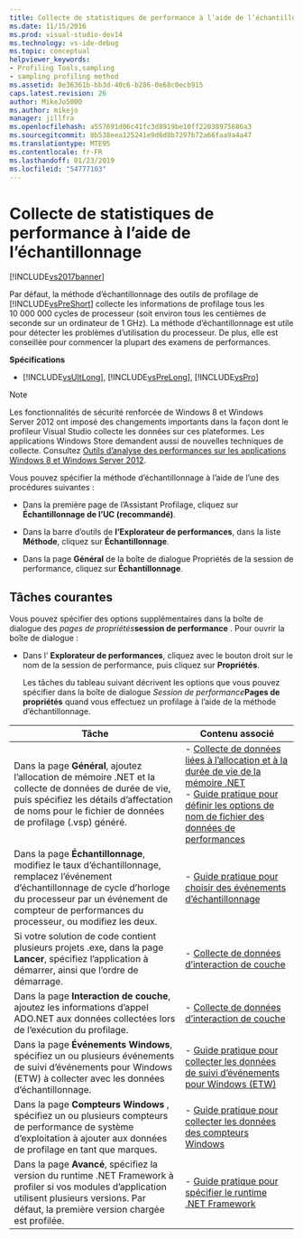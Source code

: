 ```yaml
---
title: Collecte de statistiques de performance à l’aide de l’échantillonnage | Microsoft Docs
ms.date: 11/15/2016
ms.prod: visual-studio-dev14
ms.technology: vs-ide-debug
ms.topic: conceptual
helpviewer_keywords:
- Profiling Tools,sampling
- sampling profiling method
ms.assetid: 8e36361b-bb3d-40c6-b286-0e68c0ecb915
caps.latest.revision: 26
author: MikeJo5000
ms.author: mikejo
manager: jillfra
ms.openlocfilehash: a557691d06c41fc3d8919be10ff22038975686a3
ms.sourcegitcommit: 8b538eea125241e9d6d8b7297b72a66faa9a4a47
ms.translationtype: MTE95
ms.contentlocale: fr-FR
ms.lasthandoff: 01/23/2019
ms.locfileid: "54777103"
---
```

# <a name="collecting-performance-statistics-by-using-sampling"></a>Collecte de statistiques de performance à l’aide de l’échantillonnage
[!INCLUDE[vs2017banner](../includes/vs2017banner.md)]

Par défaut, la méthode d’échantillonnage des outils de profilage de [!INCLUDE[vsPreShort](../includes/vspreshort-md.md)] collecte les informations de profilage tous les 10 000 000 cycles de processeur (soit environ tous les centièmes de seconde sur un ordinateur de 1 GHz). La méthode d’échantillonnage est utile pour détecter les problèmes d’utilisation du processeur. De plus, elle est conseillée pour commencer la plupart des examens de performances.  
  
 **Spécifications**  
  
-   [!INCLUDE[vsUltLong](../includes/vsultlong-md.md)], [!INCLUDE[vsPreLong](../includes/vsprelong-md.md)], [!INCLUDE[vsPro](../includes/vspro-md.md)]  
  
> [!NOTE]
>  Les fonctionnalités de sécurité renforcée de Windows 8 et Windows Server 2012 ont imposé des changements importants dans la façon dont le profileur Visual Studio collecte les données sur ces plateformes. Les applications Windows Store demandent aussi de nouvelles techniques de collecte. Consultez [Outils d’analyse des performances sur les applications Windows 8 et Windows Server 2012](../profiling/performance-tools-on-windows-8-and-windows-server-2012-applications.md).  
  
 Vous pouvez spécifier la méthode d’échantillonnage à l’aide de l’une des procédures suivantes :  
  
-   Dans la première page de l’Assistant Profilage, cliquez sur **Échantillonnage de l’UC (recommandé)**.  
  
-   Dans la barre d’outils de **l’Explorateur de performances**, dans la liste **Méthode**, cliquez sur **Échantillonnage**.  
  
-   Dans la page **Général** de la boîte de dialogue Propriétés de la session de performance, cliquez sur **Échantillonnage**.  
  
## <a name="common-tasks"></a>Tâches courantes  
 Vous pouvez spécifier des options supplémentaires dans la boîte de dialogue des _pages de propriétés_**session de performance** . Pour ouvrir la boîte de dialogue :  
  
- Dans l’ **Explorateur de performances**, cliquez avec le bouton droit sur le nom de la session de performance, puis cliquez sur **Propriétés**.  
  
  Les tâches du tableau suivant décrivent les options que vous pouvez spécifier dans la boîte de dialogue _Session de performance_**Pages de propriétés** quand vous effectuez un profilage à l’aide de la méthode d’échantillonnage.  
  
|Tâche|Contenu associé|  
|----------|---------------------|  
|Dans la page **Général**, ajoutez l’allocation de mémoire .NET et la collecte de données de durée de vie, puis spécifiez les détails d’affectation de noms pour le fichier de données de profilage (.vsp) généré.|-   [Collecte de données liées à l’allocation et à la durée de vie de la mémoire .NET](../profiling/collecting-dotnet-memory-allocation-and-lifetime-data.md)<br />-   [Guide pratique pour définir les options de nom de fichier des données de performances](../profiling/how-to-set-performance-data-file-name-options.md)|  
|Dans la page **Échantillonnage**, modifiez le taux d’échantillonnage, remplacez l’événement d’échantillonnage de cycle d’horloge du processeur par un événement de compteur de performances du processeur, ou modifiez les deux.|-   [Guide pratique pour choisir des événements d’échantillonnage](../profiling/how-to-choose-sampling-events.md)|  
|Si votre solution de code contient plusieurs projets .exe, dans la page **Lancer**, spécifiez l’application à démarrer, ainsi que l’ordre de démarrage.|-   [Collecte de données d’interaction de couche](../profiling/collecting-tier-interaction-data.md)|  
|Dans la page **Interaction de couche**, ajoutez les informations d’appel ADO.NET aux données collectées lors de l’exécution du profilage.|-   [Collecte de données d’interaction de couche](../profiling/collecting-tier-interaction-data.md)|  
|Dans la page **Événements Windows**, spécifiez un ou plusieurs événements de suivi d’événements pour Windows (ETW) à collecter avec les données d’échantillonnage.|-   [Guide pratique pour collecter les données de suivi d’événements pour Windows (ETW)](../profiling/how-to-collect-event-tracing-for-windows-etw-data.md)|  
|Dans la page **Compteurs Windows** , spécifiez un ou plusieurs compteurs de performance de système d’exploitation à ajouter aux données de profilage en tant que marques.|-   [Guide pratique pour collecter les données des compteurs Windows](../profiling/how-to-collect-windows-counter-data.md)|  
|Dans la page **Avancé**, spécifiez la version du runtime .NET Framework à profiler si vos modules d’application utilisent plusieurs versions. Par défaut, la première version chargée est profilée.|-   [Guide pratique pour spécifier le runtime .NET Framework](../profiling/how-to-specify-the-dotnet-framework-runtime.md)|

